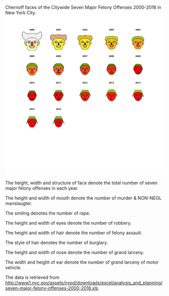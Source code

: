 Chernoff faces of the Citywide Seven Major Felony Offenses 2000-2016 in New York City.
![alt text](https://github.com/gc2300/PUI2017_gc2300/blob/master/HW8_gc2300/Plot/Rplot.jpeg)

The height, width and structure of face denote the total number of seven major felony offenses in each year.

The height and width of mouth denote the number of murder & NON-NEGL manslaugter. 

The smiling denotes the number of rape.

The height and width of eyes denote the number of robbery.

The height and width of hair denote the number of felony assault.

The style of hair denotes the number of burglary.  

The height and width of nose denote the number of grand larceny.

The width and height of ear denote the number of grand larceny of motor vehicle.

The data is retrieved from http://www1.nyc.gov/assets/nypd/downloads/excel/analysis_and_planning/seven-major-felony-offenses-2000-2016.xls.
